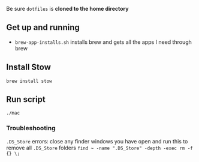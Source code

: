 Be sure `dotfiles` is **cloned to the home directory**

<!-- TODO: look into intput bindings for zsh -->

## Get up and running
- `brew-app-installs.sh` installs brew and gets all the apps I need through brew

## Install Stow
`brew install stow`

## Run script
`./mac`

### Troubleshooting
`.DS_Store` errors:
close any finder windows you have open and run this to remove all `.DS_Store` folders
`find ~ -name ".DS_Store" -depth -exec rm -f {} \;`

